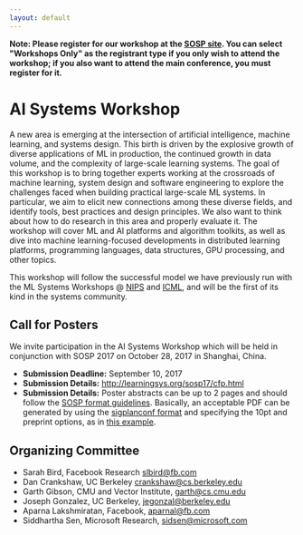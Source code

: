 ```yaml
---
layout: default
---
```


**Note: Please register for our workshop at the [SOSP site](https://www.sigops.org/sosp/sosp17/reg.html). You can select "Workshops Only" as the registrant type if you only wish to attend the workshop; if you also want to attend the main conference, you must register for it.**

# AI Systems Workshop

A new area is emerging at the intersection of artificial intelligence, machine learning, and systems design. This birth is driven by the explosive growth of diverse applications of ML in production, the continued growth in data volume, and the complexity of large-scale learning systems. The goal of this workshop is to bring together experts working at the crossroads of machine learning, system design and software engineering to explore the challenges faced when building practical large-scale ML systems. In particular, we aim to elicit new connections among these diverse fields, and identify tools, best practices and design principles. We also want to think about how to do research in this area and properly evaluate it. The workshop will cover ML and AI platforms and algorithm toolkits, as well as dive into machine learning-focused developments in distributed learning platforms, programming languages, data structures, GPU processing, and other topics.

This workshop will follow the successful model we have previously run with the ML Systems Workshops @ [NIPS](https://sites.google.com/site/mlsysnips2016/) and [ICML](https://sites.google.com/site/mlsys2016/), and will be the first of its kind in the systems community.

## Call for Posters

We invite participation in the AI Systems Workshop which will be held in conjunction with SOSP 2017 on October 28, 2017 in Shanghai, China.

* **Submission Deadline:** September 10, 2017 
* **Submission Details:** http://learningsys.org/sosp17/cfp.html  
* **Submission Details:** Poster abstracts can be up to 2 pages and should follow the [SOSP format guidelines](https://www.sigops.org/sosp/sosp17/submission-rules.html). Basically, an acceptable PDF can be generated by using the [sigplanconf format](http://www.sigplan.org/Resources/Author/#sigplanconf-format) and specifying the 10pt and preprint options, as in [this example](http://www.eecs.umich.edu/~pmchen/sosp/sosp17-template.tex).

## Organizing Committee
+ Sarah Bird, Facebook Research <slbird@fb.com>
+ Dan Crankshaw, UC Berkeley <crankshaw@cs.berkeley.edu>
+ Garth Gibson, CMU and Vector Institute, <garth@cs.cmu.edu>
+ Joseph Gonzalez, UC Berkeley, <jegonzal@berkeley.edu>
+ Aparna Lakshmiratan, Facebook, <aparnal@fb.com>
+ Siddhartha Sen, Microsoft Research, <sidsen@microsoft.com>

